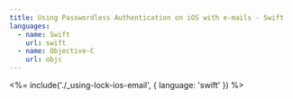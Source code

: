```yaml
---
title: Using Passwordless Authentication on iOS with e-mails - Swift
languages:
  - name: Swift
    url: swift
  - name: Objective-C
    url: objc
---
```


<%= include('./_using-lock-ios-email', { language: 'swift' }) %>
